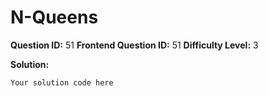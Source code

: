 
  # N-Queens
  
  **Question ID:** 51
  **Frontend Question ID:** 51
  **Difficulty Level:** 3
  
  **Solution:**  
  ```
  Your solution code here
  ```
    